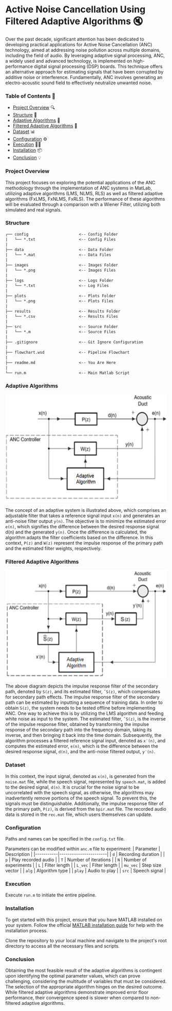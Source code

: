 # Active Noise Cancellation Using Filtered Adaptive Algorithms 🔇
Over the past decade, significant attention has been dedicated to developing practical applications for Active Noise Cancellation (ANC) technology, aimed at addressing noise pollution across multiple domains, including the field of audio. By leveraging adaptive signal processing, ANC, a widely used and advanced technology, is implemented on high-performance digital signal processing (DSP) boards. This technique offers an alternative approach for estimating signals that have been corrupted by additive noise or interference. Fundamentally, ANC involves generating an electro-acoustic sound field to effectively neutralize unwanted noise.

### Table of Contents 📖
- [Project Overview](#project-overview) 🔍
- [Structure](#structure) 📂
- [Adaptive Algorithms](#adaptive-algorithms) 🧠
- [Filtered Adaptive Algorithms](#filtered-adaptive-algorithms) 🤖
- [Dataset](#dataset) 📊
- [Configuration](#configuration) ⚙️
- [Execution](#execution) 🏃‍♂️
- [Installation](#installation) 📦
- [Conclusion](#conclusion) 💡

### Project Overview
This project focuses on exploring the potential applications of the ANC methodology through the implementation of ANC systems in MatLab, utilizing adaptive algorithms (LMS, NLMS, RLS) as well as filtered adaptive algorithms (FxLMS, FxNLMS, FxRLS). The performance of these algorithms will be evaluated through a comparison with a Wiener Filter, utilizing both simulated and real signals.

### Structure
```
┌── config                      <-- Config Folder
|   └── *.txt                   <-- Config Files
|
├── data                        <-- Data Folder
|   └── *.mat                   <-- Data Files
|
├── images                      <-- Images Folder
|   └── *.png                   <-- Images Files
|
├── logs                        <-- Logs Folder
|   └── *.txt                   <-- Log Files
|
├── plots                       <-- Plots Folder
|   └── *.png                   <-- Plots Files
|
├── results                     <-- Results Folder
|   └── *.csv                   <-- Results Files
|
├── src                         <-- Source Folder
|   └── *.m                     <-- Source Files
|
├── .gitignore                  <-- Git Ignore Configuration
|
├── flowchart.wsd               <-- Pipeline Flowchart
|
├── readme.md                   <-- You Are Here
|
└── run.m                       <-- Main Matlab Script
```

### Adaptive Algorithms
![Figure1](images/AdaptiveSystem.png)

The concept of an adaptive system is illustrated above, which comprises an adjustable filter that takes a reference signal input `x(n)` and generates an anti-noise filter output `y(n)`. The objective is to minimize the estimated error `e(n)`, which signifies the difference between the desired response signal d(n) and the generated `y(n)`. Once the difference is calculated, the algorithm adapts the filter coefficients based on the difference. In this context, `P(z)` and `W(z)` represent the impulse response of the primary path and the estimated filter weights, respectively.

### Filtered Adaptive Algorithms
![Figure2](images/FilteredSystem.png)

The above diagram depicts the impulse response filter of the secondary path, denoted by `S(z)`, and its estimated filter, `ˆS(z)`, which compensates for secondary path effects. The impulse response filter of the secondary path can be estimated by inputting a sequence of training data. In order to obtain `S(z)`, the system needs to be tested offline before implementing ANC. One way to achieve this is by utilizing the LMS algorithm and feeding white noise as input to the system. The estimated filter, `ˆS(z)`, is the inverse of the impulse response filter, obtained by transforming the impulse response of the secondary path into the frequency domain, taking its inverse, and then bringing it back into the time domain. Subsequently, the algorithm processes a filtered reference signal input, denoted as `x′(n)`, and computes the estimated error, `e(n)`, which is the difference between the desired response signal, `d(n)`, and the anti-noise filtered output, `y′(n)`.

### Dataset
In this context, the input signal, denoted as `x(n)`, is generated from the `noise.mat` file, while the speech signal, represented by `speech.mat`, is added to the desired signal, `d(n)`. It is crucial for the noise signal to be uncorrelated with the speech signal, as otherwise, the algorithms may inadvertently remove portions of the speech signal. To prevent this, the signals must be distinguishable. Additionally, the impulse response filter of the primary path, `P(z)`, is derived from the `bpir.mat` file. The recorded audio data is stored in the `rec.mat` file, which users themselves can update.

### Configuration
Paths and names can be specified in the `config.txt` file.

Parameters can be modified within `anc.m` file to experiment:
| Parameter | Description           |
|-----------|-----------------------|
| `d`       | Recording duration    |
| `p`       | Play recorded audio   |
| `T`       | Number of iterations  |
| `N`       | Number of experiments |
| `L`       | Filter length         |
| `L_vec`   | Filter length         |
| `mu_vec`  | Step size vector      |
| `alg`     | Algorithm type        |
| `play`    | Audio to play         |
| `src`     | Speech signal         |

### Execution
Execute `run.m` to initiate the entire pipeline.

### Installation
To get started with this project, ensure that you have MATLAB installed on your system. Follow the official [MATLAB installation guide](https://www.mathworks.com/help/install/eg/install-mathworks-software.html) for help with the installation process.

Clone the repository to your local machine and navigate to the project's root directory to access all the necessary files and scripts.

### Conclusion
Obtaining the most feasible result of the adaptive algorithms is contingent upon identifying the optimal parameter values, which can prove challenging, considering the multitude of variables that must be considered. The selection of the appropriate algorithm hinges on the desired outcome. While filtered adaptive algorithms demonstrate improved error floor performance, their convergence speed is slower when compared to non-filtered adaptive algorithms.
